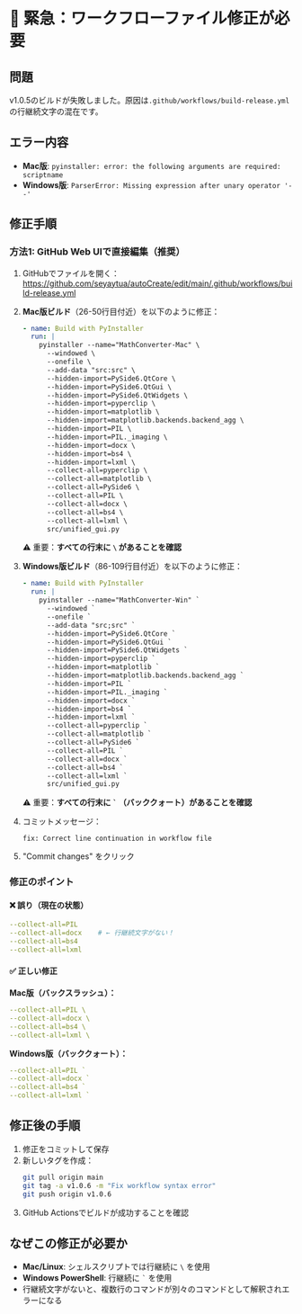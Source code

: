 # 🚨 緊急：ワークフローファイル修正が必要

## 問題
v1.0.5のビルドが失敗しました。原因は`.github/workflows/build-release.yml`の行継続文字の混在です。

## エラー内容
- **Mac版**: `pyinstaller: error: the following arguments are required: scriptname`
- **Windows版**: `ParserError: Missing expression after unary operator '--'`

## 修正手順

### 方法1: GitHub Web UIで直接編集（推奨）

1. GitHubでファイルを開く：
   https://github.com/seyaytua/autoCreate/edit/main/.github/workflows/build-release.yml

2. **Mac版ビルド**（26-50行目付近）を以下のように修正：
   ```yaml
   - name: Build with PyInstaller
     run: |
       pyinstaller --name="MathConverter-Mac" \
         --windowed \
         --onefile \
         --add-data "src:src" \
         --hidden-import=PySide6.QtCore \
         --hidden-import=PySide6.QtGui \
         --hidden-import=PySide6.QtWidgets \
         --hidden-import=pyperclip \
         --hidden-import=matplotlib \
         --hidden-import=matplotlib.backends.backend_agg \
         --hidden-import=PIL \
         --hidden-import=PIL._imaging \
         --hidden-import=docx \
         --hidden-import=bs4 \
         --hidden-import=lxml \
         --collect-all=pyperclip \
         --collect-all=matplotlib \
         --collect-all=PySide6 \
         --collect-all=PIL \
         --collect-all=docx \
         --collect-all=bs4 \
         --collect-all=lxml \
         src/unified_gui.py
   ```
   ⚠️ 重要：**すべての行末に `\` があることを確認**

3. **Windows版ビルド**（86-109行目付近）を以下のように修正：
   ```yaml
   - name: Build with PyInstaller
     run: |
       pyinstaller --name="MathConverter-Win" `
         --windowed `
         --onefile `
         --add-data "src;src" `
         --hidden-import=PySide6.QtCore `
         --hidden-import=PySide6.QtGui `
         --hidden-import=PySide6.QtWidgets `
         --hidden-import=pyperclip `
         --hidden-import=matplotlib `
         --hidden-import=matplotlib.backends.backend_agg `
         --hidden-import=PIL `
         --hidden-import=PIL._imaging `
         --hidden-import=docx `
         --hidden-import=bs4 `
         --hidden-import=lxml `
         --collect-all=pyperclip `
         --collect-all=matplotlib `
         --collect-all=PySide6 `
         --collect-all=PIL `
         --collect-all=docx `
         --collect-all=bs4 `
         --collect-all=lxml `
         src/unified_gui.py
   ```
   ⚠️ 重要：**すべての行末に `` ` `` （バッククォート）があることを確認**

4. コミットメッセージ：
   ```
   fix: Correct line continuation in workflow file
   ```

5. "Commit changes" をクリック

### 修正のポイント

#### ❌ 誤り（現在の状態）
```yaml
--collect-all=PIL
--collect-all=docx    # ← 行継続文字がない！
--collect-all=bs4
--collect-all=lxml
```

#### ✅ 正しい修正

**Mac版（バックスラッシュ）：**
```yaml
--collect-all=PIL \
--collect-all=docx \
--collect-all=bs4 \
--collect-all=lxml \
```

**Windows版（バッククォート）：**
```yaml
--collect-all=PIL `
--collect-all=docx `
--collect-all=bs4 `
--collect-all=lxml `
```

## 修正後の手順

1. 修正をコミットして保存
2. 新しいタグを作成：
   ```bash
   git pull origin main
   git tag -a v1.0.6 -m "Fix workflow syntax error"
   git push origin v1.0.6
   ```
3. GitHub Actionsでビルドが成功することを確認

## なぜこの修正が必要か

- **Mac/Linux**: シェルスクリプトでは行継続に `\` を使用
- **Windows PowerShell**: 行継続に `` ` `` を使用
- 行継続文字がないと、複数行のコマンドが別々のコマンドとして解釈されエラーになる


